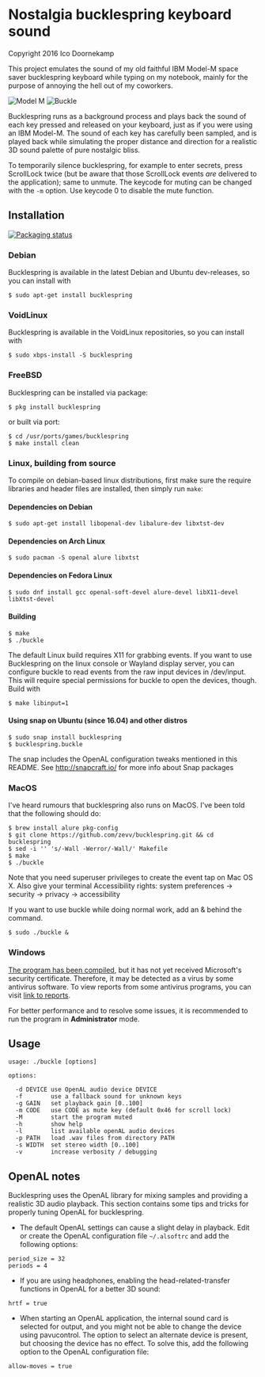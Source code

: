 Nostalgia bucklespring keyboard sound
=====================================

Copyright 2016 Ico Doornekamp

This project emulates the sound of my old faithful IBM Model-M space saver
bucklespring keyboard while typing on my notebook, mainly for the purpose of
annoying the hell out of my coworkers.

![Model M](img/model-m.jpg)
![Buckle](img/buckle.gif)

Bucklespring runs as a background process and plays back the sound of each key
pressed and released on your keyboard, just as if you were using an IBM
Model-M. The sound of each key has carefully been sampled, and is played back
while simulating the proper distance and direction for a realistic 3D sound
palette of pure nostalgic bliss.

To temporarily silence bucklespring, for example to enter secrets, press
ScrollLock twice (but be aware that those ScrollLock events _are_ delivered to
the application); same to unmute. The keycode for muting can be changed with
the `-m` option. Use keycode 0 to disable the mute function.

Installation
------------

[![Packaging status](https://repology.org/badge/tiny-repos/bucklespring.svg)](https://repology.org/project/bucklespring/versions)

### Debian

Bucklespring is available in the latest Debian and Ubuntu dev-releases, so you can
install with

```
$ sudo apt-get install bucklespring
```

### VoidLinux

Bucklespring is available in the VoidLinux repositories, so you can install with

```
$ sudo xbps-install -S bucklespring
```

### FreeBSD

Bucklespring can be installed via package:

```
$ pkg install bucklespring
```

or built via port:

```
$ cd /usr/ports/games/bucklespring
$ make install clean
```

### Linux, building from source

To compile on debian-based linux distributions, first make sure the require
libraries and header files are installed, then simply run `make`:

#### Dependencies on Debian
```
$ sudo apt-get install libopenal-dev libalure-dev libxtst-dev
```

#### Dependencies on Arch Linux
```
$ sudo pacman -S openal alure libxtst
```

#### Dependencies on Fedora Linux
```
$ sudo dnf install gcc openal-soft-devel alure-devel libX11-devel libXtst-devel
```

#### Building
```
$ make
$ ./buckle
```

The default Linux build requires X11 for grabbing events. If you want to use
Bucklespring on the linux console or Wayland display server, you can configure
buckle to read events from the raw input devices in /dev/input. This will
require special permissions for buckle to open the devices, though. Build with

```
$ make libinput=1
```

#### Using snap on Ubuntu (since 16.04) and other distros

```
$ sudo snap install bucklespring
$ bucklespring.buckle
```

The snap includes the OpenAL configuration tweaks mentioned in this README.
See http://snapcraft.io/ for more info about Snap packages


### MacOS

I've heard rumours that bucklespring also runs on MacOS. I've been told that
the following should do:

```
$ brew install alure pkg-config
$ git clone https://github.com/zevv/bucklespring.git && cd bucklespring
$ sed -i '' 's/-Wall -Werror/-Wall/' Makefile
$ make
$ ./buckle
```

Note that you need superuser privileges to create the event tap on Mac OS X.
Also give your terminal Accessibility rights: system preferences -> security -> privacy -> accessibility

If you want to use buckle while doing normal work, add an & behind the command.
```
$ sudo ./buckle &
```

### Windows

[The program has been compiled](https://github.com/Matin6725/bucklespring-Windows/releases/tag/bucklespring-Windows), but it has not yet received Microsoft's security certificate. Therefore, it may be detected as a virus by some antivirus software. To view reports from some antivirus programs, you can visit [link to reports](https://www.virustotal.com/gui/file/fe4a813c39793515d726311da50b9ac5e64e6d87ab21c8a16b8980b756a4e07b?nocache=1).

For better performance and to resolve some issues, it is recommended to run the program in **Administrator** mode.


Usage
-----

````
usage: ./buckle [options]

options:

  -d DEVICE use OpenAL audio device DEVICE
  -f        use a fallback sound for unknown keys
  -g GAIN   set playback gain [0..100]
  -m CODE   use CODE as mute key (default 0x46 for scroll lock)
  -M        start the program muted
  -h        show help
  -l        list available openAL audio devices
  -p PATH   load .wav files from directory PATH
  -s WIDTH  set stereo width [0..100]
  -v        increase verbosity / debugging
````

OpenAL notes
------------


Bucklespring uses the OpenAL library for mixing samples and providing a
realistic 3D audio playback. This section contains some tips and tricks for
properly tuning OpenAL for bucklespring.

* The default OpenAL settings can cause a slight delay in playback. Edit or create
  the OpenAL configuration file `~/.alsoftrc` and add the following options:

 ````
 period_size = 32
 periods = 4
 ````

* If you are using headphones, enabling the head-related-transfer functions in OpenAL
  for a better 3D sound:

 ````
 hrtf = true
 ````

* When starting an OpenAL application, the internal sound card is selected for output,
  and you might not be able to change the device using pavucontrol. The option to select
  an alternate device is present, but choosing the device has no effect. To solve this,
  add the following option to the OpenAL configuration file:

 ````
 allow-moves = true
 ````
